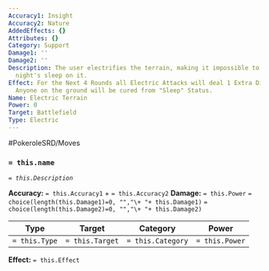 ```yaml
---
Accuracy1: Insight
Accuracy2: Nature
AddedEffects: {}
Attributes: {}
Category: Support
Damage1: ''
Damage2: ''
Description: The user electrifies the terrain, making it impossible to get a good
  night's sleep on it.
Effect: For the Next 4 Rounds all Electric Attacks will deal 1 Extra Dice of Damage.
  Anyone on the ground will be cured from "Sleep" Status.
Name: Electric Terrain
Power: 0
Target: Battlefield
Type: Electric
---
```


#PokeroleSRD/Moves

### `= this.name` 
*`= this.Description`*

**Accuracy:** `= this.Accuracy1` + `= this.Accuracy2`
**Damage:** `= this.Power` `= choice(length(this.Damage1)=0, "","\+ "+ this.Damage1)` `= choice(length(this.Damage2)=0, "","\+ "+ this.Damage2)`

| Type          | Target          | Category          | Power          |
| ------------- | --------------- | ----------------  | -------------- |
| `= this.Type` | `= this.Target` | `= this.Category` | `= this.Power` | 

**Effect:** `= this.Effect`